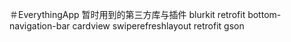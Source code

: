 ＃EverythingApp
暂时用到的第三方库与插件
  blurkit retrofit  bottom-navigation-bar cardview  swiperefreshlayout  retrofit  gson
